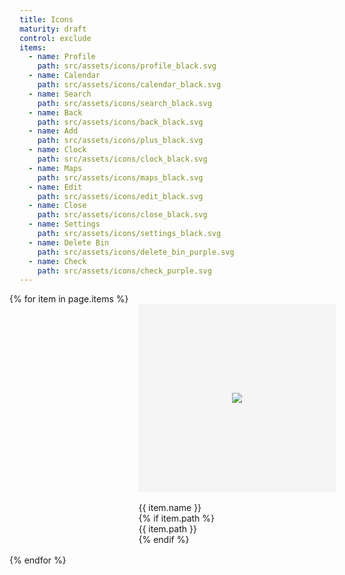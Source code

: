 ```yaml
---
title: Icons
maturity: draft
control: exclude
items: 
  - name: Profile
    path: src/assets/icons/profile_black.svg
  - name: Calendar
    path: src/assets/icons/calendar_black.svg
  - name: Search
    path: src/assets/icons/search_black.svg
  - name: Back
    path: src/assets/icons/back_black.svg
  - name: Add
    path: src/assets/icons/plus_black.svg
  - name: Clock
    path: src/assets/icons/clock_black.svg
  - name: Maps
    path: src/assets/icons/maps_black.svg
  - name: Edit
    path: src/assets/icons/edit_black.svg
  - name: Close
    path: src/assets/icons/close_black.svg
  - name: Settings
    path: src/assets/icons/settings_black.svg
  - name: Delete Bin
    path: src/assets/icons/delete_bin_purple.svg
  - name: Check
    path: src/assets/icons/check_purple.svg
---
```

<style>
.set {
  display: flex;
  flex-wrap: wrap;
  margin: 0 -1rem;
  margin-top: 0;
  padding: 0;
  list-style: none;
}
li {
  flex: 1 0 20%;
  margin: 1rem;
}
.image {
  display: flex;
  flex-direction: column;
  align-items: center;
  justify-content: center;
  width: 100%;
  min-width: 280px;
  height: 300px;
  background-color: whitesmoke;
  border: 1px solid whitesmoke;
  margin-bottom: 1rem;
}
img {
  max-height: 100%;
}
p {
  margin: 0;
}
</style>

<ul class="set">
{% for item in page.items %} 
  <li>
    <div class="image"><img src="{{ site.baseurl }}/{{ item.path }}"/></div>
    <p class="header">{{ item.name }}</p>
    {% if item.path %}<p>{{ item.path }}</p>{% endif %}
  </li>
{% endfor %}
</ul>